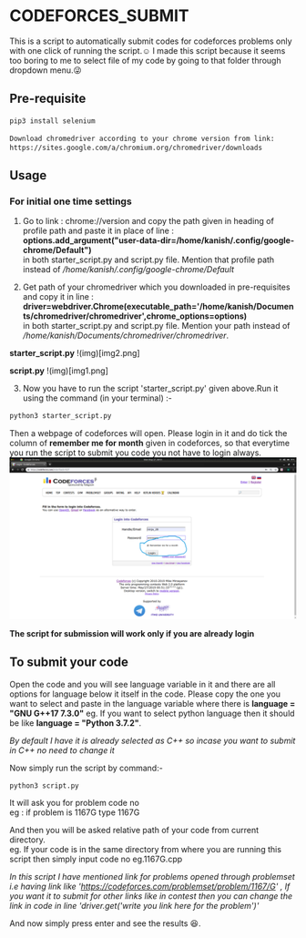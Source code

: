 # CODEFORCES_SUBMIT
This is a script to automatically submit codes for codeforces problems only with  one click of running the script.:relaxed:
I made this script because it seems too boring to me to select file of my code by going to that folder through dropdown menu.:stuck_out_tongue_winking_eye:

## Pre-requisite
```bash
pip3 install selenium
```
```
Download chromedriver according to your chrome version from link:   https://sites.google.com/a/chromium.org/chromedriver/downloads
```
## Usage

### For initial one time settings

1. Go to link : chrome://version and copy the path given in heading of profile path and paste it in place of line :   
   **options.add_argument("user-data-dir=/home/kanish/.config/google-chrome/Default")**  
   in both starter_script.py and script.py file. Mention that profile path instead of  */home/kanish/.config/google-chrome/Default*

2. Get path of your chromedriver which you downloaded in pre-requisites and copy it in line :  
   **driver=webdriver.Chrome(executable_path='/home/kanish/Documents/chromedriver/chromedriver',chrome_options=options)**  
   in both starter_script.py and script.py file. Mention your path instead of         */home/kanish/Documents/chromedriver/chromedriver*.

**starter_script.py**
!(img)[img2.png]

**script.py**
!(img)[img1.png]


3. Now you have to run the script 'starter_script.py' given above.Run it using the command (in your terminal) :-  

```bash
python3 starter_script.py
```

Then a webpage of codeforces will open. Please login in it and do tick the column of **remember me for month** given in codeforces, so that everytime you run the script to submit you code you not have to login always.
![img](img.png)

**The script for submission will work only if you are already login**  


## To submit your code
Open the code and you will see language variable in it and there are all options for language below it itself in the code. Please copy the one you want to select and paste in the language variable where there is **language = "GNU G++17 7.3.0"**
eg. If you want to select python language then it should be like **language = "Python 3.7.2"**.  

*By default I have it is already selected as C++ so incase you want to submit in C++ no need to change it*

Now simply run the script by command:-
```bash
python3 script.py
```
It will ask you for problem code no  
 eg : if problem is 1167G type 1167G  
 
 And then you will be asked relative path of your code from current directory.  
 eg. If your code is in the same directory from where you are running this script then simply input code no eg.1167G.cpp  
 
 *In this script I have mentioned link for problems opened through problemset i.e having link like 'https://codeforces.com/problemset/problem/1167/G' , If you want it to submit for other links like in contest then you can change the link in code in line 'driver.get('write you link here for the problem')'*

And now simply press enter and see the results :satisfied:.


